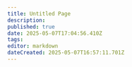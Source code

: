 ```yaml
---
title: Untitled Page
description: 
published: true
date: 2025-05-07T17:04:56.410Z
tags: 
editor: markdown
dateCreated: 2025-05-07T16:57:11.701Z
---
```


<style>
  #app > div > main > div > div.container.pl-5.pt-4.container--fluid.grid-list-xl > div > div.flex.page-col-content.xs12.lg9.xl10.order-xs1 > div.v-speed-dial.v-speed-dial--right.v-speed-dial--bottom.v-speed-dial--fixed.v-speed-dial--direction-top,
#app > div > main > div > div.container.pl-5.pt-4.container--fluid.grid-list-xl > div > div.flex.page-col-sd.order-xs2.lg3.xl2,
#app > div > header, 
#app > div > nav {
  display: none;
}
</style>